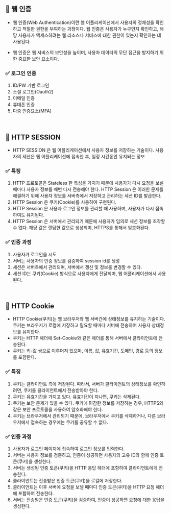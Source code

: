 ## 🚀 웹 인증
- 웹 인증(Web Authentication)이란 웹 어플리케이션에서 사용자의 정체성을 확인하고 적절한 권한을 부여하는 과정이다. 웹 인증은 사용자가 누구인지 확인하고, 해당 사용자가 액세스하려는 웹 리소스나 서비스에 대한 권한이 있는지 확인하는 데 사용된다.

- 웹 인증은 웹 서비스의 보안성을 높이며, 사용자 데이터의 무단 접근을 방지하기 위한 중요한 보안 요소이다.


### ✅ 로그인 인증

1. ID/PW 기반 로그인
2. 소셜 로그인(Oauth2)
3. 이메일 인증
4. 휴대폰 인증
5. 다중 인증요소(MFA)

<br/>

## 🚀 HTTP SESSION

- HTTP SESSION 은 웹 어플리케이션에서 사용자 정보를 저장하는 기술이다. 사용자의 세션은 웹 어플리케이션에 접속한 후, 일정 시간동안  유지되는 정보

### ✅ 특징
1. HTTP 프로토콜은 Stateless 한 특성을 가지기 때문에 사용자가 다시 요청을 보낼 때마다 사용자 정보를 매번 다시 전송해야 한다. HTTP Session 은 이러한 문제를 해결하기 위해 사용자 정보를 서버측에서 저장하고 관리하는 세션 ID를 발급한다.
2. HTTP Session 은 쿠키(Cookie)를 사용하여 구현된다.
3. HTTP Session 은 사용자 로그인 정보를 관리할 때 사용하며, 사용자가 다시 접속하여도 유지된다.
4. HTTP Session 은 서버에서 관리되기 때문에 사용자가 임의로 세션 정보를 조작할 수 없다. 해당 값은 랜덤한 값으로 생성되며, HTTPS를 통해서 암호화된다.

### ✅ 인증 과정
1. 사용자가 로그인을 시도
2. 서버는 사용자의 인증 정보를 검증하여 session id를 생성
3. 세션은 서버측에서 관리되며, 서버에서 갱신 및 정보를 변경할 수 있다.
4. 세션 ID는 쿠키(Cookie) 방식으로 사용자에게 전달되며, 웹 어플리케이션에서 사용된다.

<br/>

## 🚀 HTTP Cookie

- HTTP Cookie(쿠키)는 웹 브라우저와 웹 서버간에 상태정보를 유지하는 기술이다. 쿠키는 브라우저가 로컬에 저장하고 필요할 때마다 서버에 전송하여 사용자 상태정보를 유지한다.
- 쿠키는 HTTP 헤더에 Set-Cookie와 같은 헤더를 통해 서버에서 클라이언트에 전송된다.
- 쿠키는 키-값 쌍으로 이루어져 있으며, 이름, 값, 유효기간, 도메인, 경로 등의 정보를 포함한다.

### ✅ 특징
1. 쿠키는 클라이언트 측에 저장된다. 따라서, 서버가 클라이언트의 상태정보를 확인하려면, 쿠키를 클라이언트에서 전송받아야 한다.
2. 쿠키는 유효기간을 가지고 있다. 유효기간이 지나면, 쿠키는 삭제된다.
3. 쿠키는 보안 문제가 있을 수 있다. 쿠키에 민감한 정보를 저장하는 경우, HTTPS와 같은 보안 프로토콜을 사용하여 암호화해야 한다.
4. 쿠키는 브라우저에서 관리되기 때문에, 브라우저에서 쿠키를 삭제하거나, 다른 브라우저에서 접속하는 경우에는 쿠키를 공유할 수 없다.

### ✅ 인증 과정
1. 사용자가 로그인 페이지에 접속하여 로그인 정보를 입력한다.
2. 서버는 사용자 정보를 검증하고, 인증이 성공하면 사용자의 고유 ID와 함께 인증 토큰(쿠키)을 생성한다.
3. 서버는 생성된 인증 토큰(쿠키)을 HTTP 응답 헤더에 포함하여 클라이언트에게 전송한다.
4. 클라이언트는 전송받은 인증 토큰(쿠키)을 로컬에 저장한다.
5. 클라이언트는 이후 서버에 요청을 보낼 때마다 인증 토큰(쿠키)을 HTTP 요청 헤더에 포함하여 전송한다.
6. 서버는 전송받은 인증 토큰(쿠키)을 검증하여, 인증이 성공하면 요청에 대한 응답을 생성한다.


